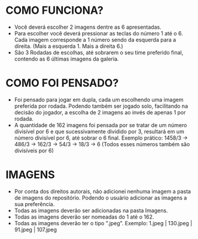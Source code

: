 # COMO FUNCIONA?
- Você deverá escolher 2 imagens dentre as 6 apresentadas.
- Para escolher você deverá pressionar as teclas do número 1 até o 6. Cada imagem corresponde a 1 número sendo da esquerda para a direita. (Mais a esquerda 1. Mais a direita 6.)
- São 3 Rodadas de escolhas, até sobrarem o seu time preferido final, contendo as 6 últimas imagens da galeria.

# COMO FOI PENSADO?
- Foi pensado para jogar em dupla, cada um escolhendo uma imagem preferida por rodada. Podendo também ser jogado solo, facilitando na decisão do jogador, a escolha de 2 imagens ao invés de apenas 1 por rodada.
- A quantidade de 162 imagens foi pensada por se tratar de um número divisível por 6 e que sucessivamente dividido por 3, resultará em um número divisível por 6, até sobrar o 6 final.
 Exemplo prático: 1458/3 -> 486/3 -> 162/3 -> 54/3 -> 18/3 -> 6
 (Todos esses números também são divisíveis por 6)

# IMAGENS
- Por conta dos direitos autorais, não adicionei nenhuma imagem a pasta de imagens do repositório. Podendo o usuário adicionar as imagens a sua preferência.
- Todas as imagens deverão ser adicionadas na pasta Imagens.
- Todas as imagens deverão ser nomeadas do 1 até o 162.
- Todas as imagens deverão ter o tipo ".jpeg".
  Exemplo: 1.jpeg | 130.jpeg | 91.jpeg | 107.jpeg
